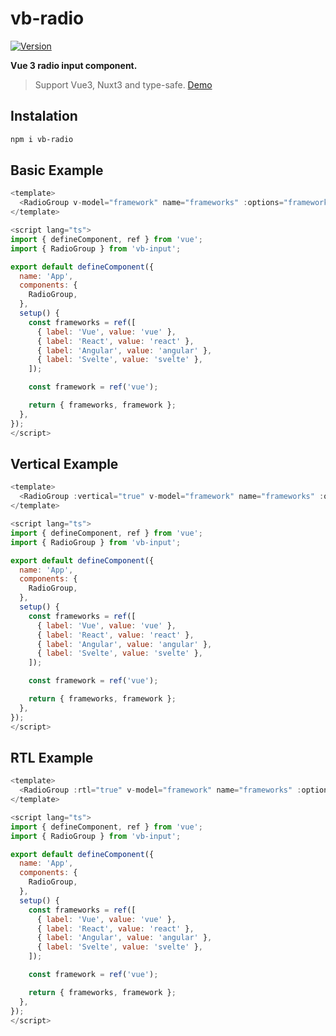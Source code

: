 # vb-radio

<a href="https://www.npmjs.com/package/vb-radio"><img src="https://img.shields.io/npm/v/vb-radio.svg" alt="Version"></a>

**Vue 3 radio input component.**

> Support Vue3, Nuxt3 and type-safe. [Demo](https://ehsan-shv.github.io/vb-radio/)

## Instalation

```bash
npm i vb-radio
```

## Basic Example

```js
<template>
  <RadioGroup v-model="framework" name="frameworks" :options="frameworks" />
</template>

<script lang="ts">
import { defineComponent, ref } from 'vue';
import { RadioGroup } from 'vb-input';

export default defineComponent({
  name: 'App',
  components: {
    RadioGroup,
  },
  setup() {
    const frameworks = ref([
      { label: 'Vue', value: 'vue' },
      { label: 'React', value: 'react' },
      { label: 'Angular', value: 'angular' },
      { label: 'Svelte', value: 'svelte' },
    ]);

    const framework = ref('vue');

    return { frameworks, framework };
  },
});
</script>
```

## Vertical Example

```js
<template>
  <RadioGroup :vertical="true" v-model="framework" name="frameworks" :options="frameworks" />
</template>

<script lang="ts">
import { defineComponent, ref } from 'vue';
import { RadioGroup } from 'vb-input';

export default defineComponent({
  name: 'App',
  components: {
    RadioGroup,
  },
  setup() {
    const frameworks = ref([
      { label: 'Vue', value: 'vue' },
      { label: 'React', value: 'react' },
      { label: 'Angular', value: 'angular' },
      { label: 'Svelte', value: 'svelte' },
    ]);

    const framework = ref('vue');

    return { frameworks, framework };
  },
});
</script>
```

## RTL Example

```js
<template>
  <RadioGroup :rtl="true" v-model="framework" name="frameworks" :options="frameworks" />
</template>

<script lang="ts">
import { defineComponent, ref } from 'vue';
import { RadioGroup } from 'vb-input';

export default defineComponent({
  name: 'App',
  components: {
    RadioGroup,
  },
  setup() {
    const frameworks = ref([
      { label: 'Vue', value: 'vue' },
      { label: 'React', value: 'react' },
      { label: 'Angular', value: 'angular' },
      { label: 'Svelte', value: 'svelte' },
    ]);

    const framework = ref('vue');

    return { frameworks, framework };
  },
});
</script>
```
